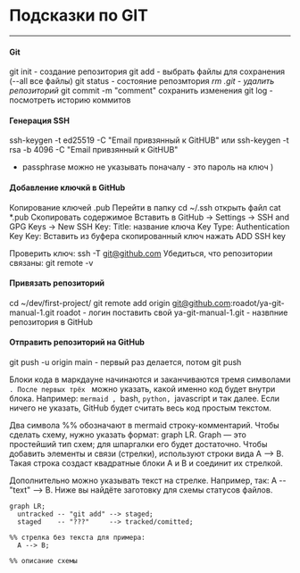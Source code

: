 # Подсказки по GIT
---

#### Git
git init - создание репозитория
git add - выбрать файлы для сохранения (--all все файлы)
git status - состояние репозмтория
*rm .git - удалить репозиторий*
git commit -m "comment" сохранить изменения
git log - посмотреть историю коммитов

#### Генерация SSH
ssh-keygen -t ed25519 -C "Email привзянный к GitHUB"
или 
ssh-keygen -t rsa -b 4096 -C "Email привзянный к GitHUB"
* passphrase можно не указывать поначалу - это пароль на ключ )

#### Добавление ключкй в GitHub
Копирование ключей .pub
Перейти в папку cd ~/.ssh
открыть файл cat *.pub
Скопировать содержимое
Вставить в GitHub -> Settings -> SSH and GPG Keys -> New SSH Key:
Title: название ключа
Key Type: Authentication Key
Key: Вставить из буфера скопированный ключ
нажать ADD SSH key

Проверить ключ: ssh -T git@github.com
Убедиться, что репозитории связаны: git remote -v

#### Привязать репозиторий
cd ~/dev/first-project/
git remote add origin git@github.com:roadot/ya-git-manual-1.git
roadot -  логин поставить свой
ya-git-manual-1.git - назвпние репозитория в GitHub

#### Отправить репозиторий на GitHub
git push -u origin main - первый раз делается, потом git push





Блоки кода в маркдауне начинаются и заканчиваются тремя символами ```. После первых трёх ``` можно указать, какой именно код будет внутри блока. Например: ```mermaid , ```bash, ```python, ```javascript и так далее. Если ничего не указать, GitHub будет считать весь код простым текстом.

Два символа %% обозначают в mermaid строку-комментарий.
Чтобы сделать схему, нужно указать формат: graph LR. Graph — это простейший тип схем; для шпаргалки его будет достаточно.
Чтобы добавить элементы и связи (стрелки), используют строки вида A --> B. Такая строка создаст квадратные блоки А и B и соединит их стрелкой.

Дополнительно можно указывать текст на стрелке. Например, так: A -- "text" --> B.
Ниже вы найдёте заготовку для схемы статусов файлов.
```mermaid
graph LR;
  untracked -- "git add" --> staged;
  staged    -- "???"     --> tracked/comitted;

%% стрелка без текста для примера: 
  A --> B;
``` 

~~~ mermaid
%% описание схемы
~~~
